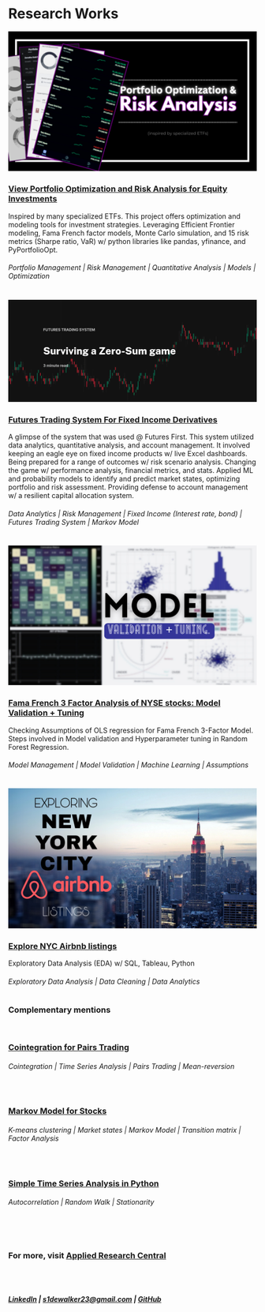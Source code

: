 # Research Works

![](screenshots/PRA.png)
### [View Portfolio Optimization and Risk Analysis for Equity Investments](https://github.com/s1dewalker/Portfolio_Analysis)
Inspired by many specialized ETFs. This project offers optimization and modeling tools for investment strategies. Leveraging Efficient Frontier modeling, Fama French factor models, Monte Carlo simulation, and 15 risk metrics (Sharpe ratio, VaR) w/ python libraries like pandas, yfinance, and PyPortfolioOpt. <br/>

###### Portfolio Management | Risk Management | Quantitative Analysis | Models | Optimization

#

![](screenshots/FTS3.jpg)
### [Futures Trading System For Fixed Income Derivatives](https://github.com/s1dewalker/Futures-trading)
A glimpse of the system that was used @ Futures First. This system utilized data analytics, quantitative analysis, and account management. It involved keeping an eagle eye on fixed income products w/ live Excel dashboards. Being prepared for a range of outcomes w/ risk scenario analysis. Changing the game w/ performance analysis, financial metrics, and stats. Applied ML and probability models to identify and predict market states, optimizing portfolio and risk assessment. Providing defense to account management w/ a resilient capital allocation system. <br/>

###### Data Analytics | Risk Management | Fixed Income (Interest rate, bond) | Futures Trading System | Markov Model

#

<img src="screenshots/MODEL VALIDATION.png" alt="Description" width="1000">

### [Fama French 3 Factor Analysis of NYSE stocks: Model Validation + Tuning](https://github.com/s1dewalker/Model_Validation)
Checking Assumptions of OLS regression for  Fama French 3-Factor Model. Steps involved in Model validation and Hyperparameter tuning in Random Forest Regression.

###### Model Management | Model Validation | Machine Learning | Assumptions
#

![](screenshots/nyc_airbnb.jpg)
### [Explore NYC Airbnb listings](https://github.com/s1dewalker/Airbnb-listings-NYC)
Exploratory Data Analysis (EDA) w/ SQL, Tableau, Python
<br/>

###### Exploratory Data Analysis | Data Cleaning | Data Analytics

#

### Complementary mentions
<br/>

### [Cointegration for Pairs Trading](https://github.com/s1dewalker/Cointegration)
###### Cointegration | Time Series Analysis | Pairs Trading | Mean-reversion
<br/>

### [Markov Model for Stocks](https://github.com/s1dewalker/Markov-Model-for-Stocks)
###### K-means clustering | Market states | Markov Model | Transition matrix | Factor Analysis
<br/>

### [Simple Time Series Analysis in Python](https://github.com/s1dewalker/Time-series/blob/main/Time_series_analysis2.ipynb)
###### Autocorrelation | Random Walk | Stationarity
<br/>


<br/>

### For more, visit [Applied Research Central](https://github.com/s1dewalker/Applied-Research-Central)


<br/><br/>


##### [LinkedIn](https://www.linkedin.com/in/sujay-bhaumik-d12/) | s1dewalker23@gmail.com | [GitHub](https://github.com/s1dewalker)
